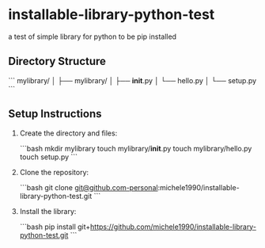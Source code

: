 # installable-library-python-test
a test of simple library for python to be pip installed 

## Directory Structure

\```
mylibrary/
│
├── mylibrary/
│   ├── __init__.py
│   └── hello.py
│
└── setup.py
\```

## Setup Instructions

1. Create the directory and files:

   \```bash
   mkdir mylibrary
   touch mylibrary/__init__.py
   touch mylibrary/hello.py
   touch setup.py
   \```

2. Clone the repository:

   \```bash
   git clone git@github.com-personal:michele1990/installable-library-python-test.git
   \```

3. Install the library:

   \```bash
   pip install git+https://github.com/michele1990/installable-library-python-test.git
   \```
